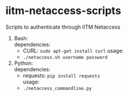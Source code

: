 # iitm-netaccess-scripts
Scripts to authenticate through IITM Netaccess

1. Bash:  
    dependencies:  
    - CURL: `sudo apt-get install curl`
    usage:
    - `./netaccess.sh username password`
2. Python:  
    dependencies:
    - requests: `pip install requests`  
    usage:
    - `./netaccess_commandline.py` 
